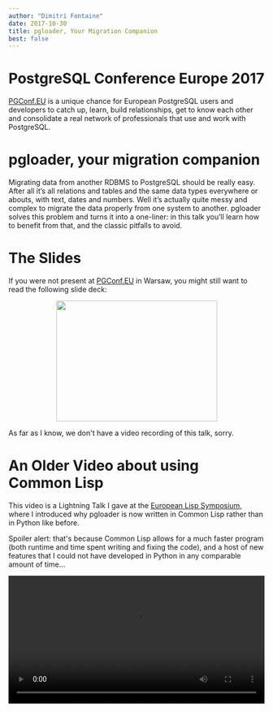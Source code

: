 ```yaml
---
author: "Dimitri Fontaine"
date: 2017-10-30
title: pgloader, Your Migration Companion
best: false
---
```


# PostgreSQL Conference Europe 2017

[PGConf.EU](https://2017.pgconf.eu/) is a unique chance for European
PostgreSQL users and developers to catch up, learn, build relationships, get
to know each other and consolidate a real network of professionals that use
and work with PostgreSQL.

# pgloader, your migration companion 

Migrating data from another RDBMS to PostgreSQL should be really easy. After
all it’s all relations and tables and the same data types everywhere or
abouts, with text, dates and numbers. Well it’s actually quite messy and
complex to migrate the data properly from one system to another. pgloader
solves this problem and turns it into a one-liner: in this talk you’ll learn
how to benefit from that, and the classic pitfalls to avoid.

# The Slides

If you were not present at [PGConf.EU](https://2017.pgconf.eu/) in Warsaw,
you might still want to read the following slide deck:

<center>
  <a href="/img/PGCONF_EU_2017_pgloader.pdf">
    <img src="/img/PGCONF_EU_2017_pgloader.png" style="width: 317px; height:238px">
  </a>  
</center>

As far as I know, we don't have a video recording of this talk, sorry.

# An Older Video about using Common Lisp

This video is a Lightning Talk I gave at the [European Lisp
Symposium](https://www.european-lisp-symposium.org/2014/index.html), where I
introduced why pgloader is now written in Common Lisp rather than in Python
like before.

Spoiler alert: that's because Common Lisp allows for a much faster program
(both runtime and time spent writing and fixing the code), and a host of new
features that I could not have developed in Python in any comparable amount
of time…

<center>
<video id="pg-lt" width="100%" controls data-title="Lightning Talks">
  <source src="https://medias.ircam.fr/stream/ext/video/files/2014/05/13/ELSAA_6_mai2.mov.webm#t=57,357" type="video/webm" />
  <source src="https://medias.ircam.fr/stream/ext/video/files/2014/05/13/ELSAA_6_mai2.mov.mp4#t=57,357" type="video/mp4" />
  <source src="https://medias.ircam.fr/stream/ext/video/files/2014/05/13/ELSAA_6_mai2.mov.ogg#t=57,357" type="video/ogg" />
</video>
</center>
